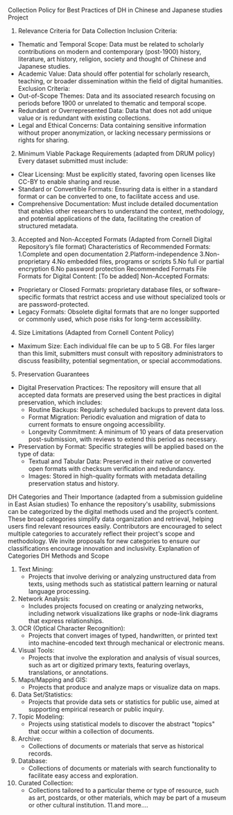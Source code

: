 Collection Policy for Best Practices of DH in Chinese and Japanese studies Project

1. Relevance Criteria for Data Collection
Inclusion Criteria:
- Thematic and Temporal Scope: Data must be related to scholarly contributions on modern and contemporary (post-1900) history, literature, art history, religion, society and thought of Chinese and Japanese studies. 
- Academic Value: Data should offer potential for scholarly research, teaching, or broader dissemination within the field of digital humanities.
Exclusion Criteria:
- Out-of-Scope Themes: Data and its associated research focusing on periods before 1900 or unrelated to thematic and temporal scope. 
- Redundant or Overrepresented Data: Data that does not add unique value or is redundant with existing collections.
- Legal and Ethical Concerns: Data containing sensitive information without proper anonymization, or lacking necessary permissions or rights for sharing.

2. Minimum Viable Package Requirements (adapted from DRUM policy)
Every dataset submitted must include:
- Clear Licensing: Must be explicitly stated, favoring open licenses like CC-BY to enable sharing and reuse.
- Standard or Convertible Formats: Ensuring data is either in a standard format or can be converted to one, to facilitate access and use.
- Comprehensive Documentation: Must include detailed documentation that enables other researchers to understand the context, methodology, and potential applications of the data, facilitating the creation of structured metadata.
3. Accepted and Non-Accepted Formats (Adapted from Cornell Digital Repository’s file format)
Characteristics of Recommended Formats:
1.Complete and open documentation
2.Platform-independence
3.Non-proprietary
4.No embedded files, programs or scripts
5.No full or partial encryption
6.No password protection 
Recommended Formats File Formats for Digital Content:
[To be added]
Non-Accepted Formats:
- Proprietary or Closed Formats: proprietary database files, or software-specific formats that restrict access and use without specialized tools or are password-protected. 
- Legacy Formats: Obsolete digital formats that are no longer supported or commonly used, which pose risks for long-term accessibility.

4. Size Limitations (Adapted from Cornell Content Policy)
- Maximum Size: Each individual file can be up to 5 GB. For files larger than this limit, submitters must consult with repository administrators to discuss feasibility, potential segmentation, or special accommodations. 

5. Preservation Guarantees
- Digital Preservation Practices: The repository will ensure that all accepted data formats are preserved using the best practices in digital preservation, which includes:
  - Routine Backups: Regularly scheduled backups to prevent data loss.
  - Format Migration: Periodic evaluation and migration of data to current formats to ensure ongoing accessibility.
  - Longevity Commitment: A minimum of 10 years of data preservation post-submission, with reviews to extend this period as necessary.
- Preservation by Format: Specific strategies will be applied based on the type of data:
  - Textual and Tabular Data: Preserved in their native or converted open formats with checksum verification and redundancy.
  - Images: Stored in high-quality formats with metadata detailing preservation status and history.

DH Categories and Their Importance (adapted from a submission guideline in East Asian studies)
To enhance the repository's usability, submissions can be categorized by the digital methods used and the project’s content. These broad categories simplify data organization and retrieval, helping users find relevant resources easily. Contributors are encouraged to select multiple categories to accurately reflect their project's scope and methodology. We invite proposals for new categories to ensure our classifications encourage innovation and inclusivity.
Explanation of Categories
DH Methods and Scope
1. Text Mining:
   - Projects that involve deriving or analyzing unstructured data from texts, using methods such as statistical pattern learning or natural language processing.
2. Network Analysis:
   - Includes projects focused on creating or analyzing networks, including network visualizations like graphs or node-link diagrams that express relationships.
3. OCR (Optical Character Recognition):
   - Projects that convert images of typed, handwritten, or printed text into machine-encoded text through mechanical or electronic means.
4. Visual Tools:
   - Projects that involve the exploration and analysis of visual sources, such as art or digitized primary texts, featuring overlays, translations, or annotations.
5. Maps/Mapping and GIS:
   - Projects that produce and analyze maps or visualize data on maps.
6. Data Set/Statistics:
   - Projects that provide data sets or statistics for public use, aimed at supporting empirical research or public inquiry.
7. Topic Modeling:
   - Projects using statistical models to discover the abstract "topics" that occur within a collection of documents.
8. Archive:
    - Collections of documents or materials that serve as historical records.
9. Database:
    - Collections of documents or materials with search functionality to facilitate easy access and exploration.
10. Curated Collection:
    - Collections tailored to a particular theme or type of resource, such as art, postcards, or other materials, which may be part of a museum or other cultural institution.
11.and more…. 

